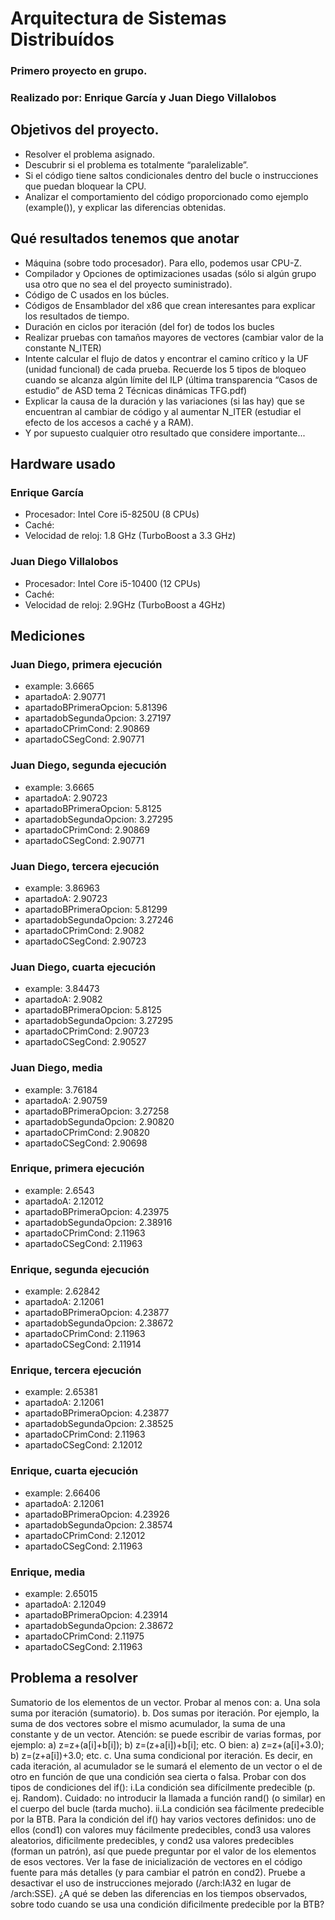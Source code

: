 # Arquitectura de Sistemas Distribuídos
### Primero proyecto en grupo.
### Realizado por: Enrique García y Juan Diego Villalobos

## Objetivos del proyecto.
- Resolver el problema asignado.
- Descubrir si el problema es totalmente “paralelizable”.
- Si el código  tiene saltos condicionales dentro del bucle o instrucciones que puedan bloquear la CPU.
- Analizar el comportamiento del código proporcionado como ejemplo (example()), y explicar las diferencias obtenidas.

## Qué resultados tenemos que anotar
-  Máquina (sobre todo procesador). Para ello, podemos usar CPU-Z.
- Compilador y Opciones de optimizaciones usadas (sólo si algún grupo usa otro que no sea el del proyecto suministrado).
- Código de C usados en los búcles.
-  Códigos de Ensamblador del x86 que crean interesantes para explicar los resultados de tiempo.
- Duración en ciclos por iteración (del for) de todos los bucles
- Realizar pruebas con tamaños mayores de vectores (cambiar valor de la constante N_ITER)
- Intente calcular el flujo de datos y encontrar el camino crítico y la UF (unidad funcional) de cada prueba. Recuerde los 5 tipos
de bloqueo cuando se alcanza algún límite del ILP (última transparencia “Casos de estudio” de ASD tema 2 Técnicas
dinámicas TFG.pdf)
- Explicar la causa de la duración y las variaciones (si las hay) que se encuentran al cambiar de código y al aumentar N_ITER
(estudiar el efecto de los accesos a caché y a RAM).
- Y por supuesto cualquier otro resultado que considere importante...

## Hardware usado
### Enrique García

- Procesador: Intel Core i5-8250U (8 CPUs)
- Caché: 
- Velocidad de reloj: 1.8 GHz (TurboBoost a 3.3 GHz)

### Juan Diego Villalobos

- Procesador: Intel Core i5-10400 (12 CPUs)
- Caché: 
- Velocidad de reloj: 2.9GHz (TurboBoost a 4GHz)

## Mediciones

### Juan Diego, primera ejecución
- example: 3.6665
- apartadoA: 2.90771
- apartadoBPrimeraOpcion: 5.81396
- apartadobSegundaOpcion: 3.27197
- apartadoCPrimCond: 2.90869
- apartadoCSegCond: 2.90771

### Juan Diego, segunda ejecución

- example: 3.6665
- apartadoA: 2.90723
- apartadoBPrimeraOpcion: 5.8125
- apartadobSegundaOpcion: 3.27295
- apartadoCPrimCond: 2.90869
- apartadoCSegCond: 2.90771

### Juan Diego, tercera ejecución

- example: 3.86963
- apartadoA: 2.90723
- apartadoBPrimeraOpcion: 5.81299
- apartadobSegundaOpcion: 3.27246
- apartadoCPrimCond: 2.9082
- apartadoCSegCond: 2.90723

### Juan Diego, cuarta ejecución

- example: 3.84473
- apartadoA: 2.9082
- apartadoBPrimeraOpcion: 5.8125
- apartadobSegundaOpcion: 3.27295
- apartadoCPrimCond: 2.90723
- apartadoCSegCond: 2.90527

### Juan Diego, media

- example: 3.76184
- apartadoA: 2.90759
- apartadoBPrimeraOpcion: 3.27258
- apartadobSegundaOpcion: 2.90820
- apartadoCPrimCond: 2.90820
- apartadoCSegCond: 2.90698

### Enrique, primera ejecución

- example: 2.6543
- apartadoA: 2.12012
- apartadoBPrimeraOpcion: 4.23975
- apartadobSegundaOpcion: 2.38916
- apartadoCPrimCond: 2.11963
- apartadoCSegCond: 2.11963

### Enrique, segunda ejecución

- example: 2.62842
- apartadoA: 2.12061
- apartadoBPrimeraOpcion: 4.23877
- apartadobSegundaOpcion: 2.38672
- apartadoCPrimCond: 2.11963
- apartadoCSegCond: 2.11914

### Enrique, tercera ejecución

- example: 2.65381
- apartadoA: 2.12061
- apartadoBPrimeraOpcion: 4.23877
- apartadobSegundaOpcion: 2.38525
- apartadoCPrimCond: 2.11963
- apartadoCSegCond: 2.12012

### Enrique, cuarta ejecución

- example: 2.66406
- apartadoA: 2.12061
- apartadoBPrimeraOpcion: 4.23926
- apartadobSegundaOpcion: 2.38574
- apartadoCPrimCond: 2.12012
- apartadoCSegCond: 2.11963

### Enrique, media 

- example: 2.65015
- apartadoA: 2.12049
- apartadoBPrimeraOpcion: 4.23914
- apartadobSegundaOpcion: 2.38672
- apartadoCPrimCond: 2.11975
- apartadoCSegCond: 2.11963

## Problema a resolver

Sumatorio de los elementos de un vector. Probar al menos con:
a. Una sola suma por iteración (sumatorio).
b. Dos sumas por iteración. Por ejemplo, la suma de dos vectores sobre el mismo acumulador, la suma de una constante y de un vector. Atención: se puede escribir de varias formas, por ejemplo: a) z=z+(a[i]+b[i]); b) z=(z+a[i])+b[i]; etc. O
bien: a) z=z+(a[i]+3.0); b) z=(z+a[i])+3.0; etc.
c. Una suma condicional por iteración. Es decir, en cada iteración, al acumulador se le sumará el elemento de un vector o el
de otro en función de que una condición sea cierta o falsa. Probar con dos tipos de condiciones del if():
i.La condición sea difícilmente predecible (p. ej. Random). Cuidado: no introducir la llamada a función rand() (o
similar) en el cuerpo del bucle (tarda mucho).
ii.La condición sea fácilmente predecible por la BTB.
Para la condición del if() hay varios vectores definidos: uno de ellos (cond1) con valores muy fácilmente predecibles, cond3
usa valores aleatorios, dificilmente predecibles, y cond2 usa valores predecibles (forman un patrón), así que puede preguntar
por el valor de los elementos de esos vectores. Ver la fase de inicialización de vectores en el código fuente para más detalles
(y para cambiar el patrón en cond2).
Pruebe a desactivar el uso de instrucciones mejorado (/arch:IA32 en lugar de /arch:SSE). ¿A qué se deben las diferencias en
los tiempos observados, sobre todo cuando se usa una condición dificilmente predecible por la BTB?